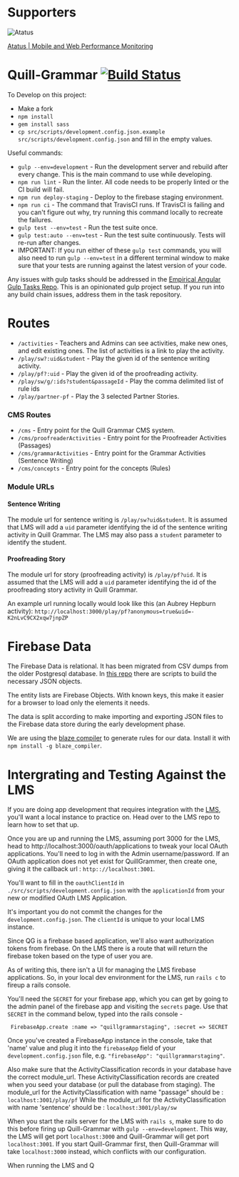 # Supporters
![Atatus](http://dmc1acwvwny3.cloudfront.net/images/badge_dark.png)

[Atatus | Mobile and Web Performance Monitoring](https://www.atatus.com/?utm_source=badge)



Quill-Grammar [![Build Status](https://travis-ci.org/empirical-org/Quill-Grammar.svg?branch=master)](https://travis-ci.org/empirical-org/Quill-Grammar)
=============

To Develop on this project:

* Make a fork
* `npm install`
* `gem install sass`
* `cp src/scripts/development.config.json.example src/scripts/development.config.json` and fill in the empty values.

Useful commands:

* `gulp --env=development` - Run the development server and rebuild after every change. This is the main command to use while developing.
* `npm run lint` - Run the linter. All code needs to be properly linted or the CI build will fail.
* `npm run deploy-staging` - Deploy to the firebase staging environment.
* `npm run ci` - The command that TravisCI runs. If TravisCI is failing and you can't figure out why, try running this command locally to recreate the failures.
* `gulp test --env=test` - Run the test suite once.
* `gulp test:auto --env=test` - Run the test suite continuously. Tests will re-run after changes.
* IMPORTANT: If you run either of these `gulp test` commands, you will also need to run `gulp --env=test` in a different terminal window to make sure that your tests are running against the latest version of your code.

Any issues with gulp tasks should be addressed in the [Empirical Angular Gulp Tasks Repo](https://github.com/empirical-org/empirical-angular-gulp-tasks).
This is an opinionated gulp project setup. If you run into any build chain issues,
address them in the task repository.

Routes
======

* `/activities` - Teachers and Admins can see activities, make new ones, and edit existing ones. The list of activities is a link to play the activity.
* `/play/sw?:uid&student` - Play the given id of the sentence writing activity.
* `/play/pf?:uid` - Play the given id of the proofreading activity.
* `/play/sw/g/:ids?student&passageId` - Play the comma delimited list of rule ids
* `/play/partner-pf` - Play the 3 selected Partner Stories.

### CMS Routes

* `/cms` - Entry point for the Quill Grammar CMS system.
* `/cms/proofreaderActivities` - Entry point for the Proofreader Activities (Passages)
* `/cms/grammarActivities` - Entry point for the Grammar Activities (Sentence Writing)
* `/cms/concepts` - Entry point for the concepts (Rules)

### Module URLs

#### Sentence Writing

The module url for sentence writing is `/play/sw?uid&student`. It is assumed that LMS will add
a `uid` parameter identifying the id of the sentence writing activity in Quill Grammar.
The LMS may also pass a `student` parameter to identify the student.

#### Proofreading Story

The module url for story (proofreading activity) is `/play/pf?uid`. It is assumed that
the LMS will add a `uid` parameter identifying the id of the proofreading story activity
in Quill Grammar.

An example url running locally would look like this (an Aubrey Hepburn activity): `http://localhost:3000/play/pf?anonymous=true&uid=-K2nLvC9CX2xqw7jnpZP`

Firebase Data
=============

The Firebase Data is relational. It has been migrated from CSV dumps from the older
Postgresql database. In [this repo](https://github.com/empirical-org/grammar-csv-import)
there are scripts to build the necessary JSON objects.

The entity lists are Firebase Objects. With known keys, this make it easier for a
browser to load only the elements it needs.

The data is split according to make importing and exporting JSON files to the Firebase
data store during the early development phase.

We are using the [blaze compiler](https://github.com/firebase/blaze_compiler) to generate
rules for our data. Install it with `npm install -g blaze_compiler`.

Intergrating and Testing Against the LMS
========================================

If you are doing app development that requires integration with
the [LMS](https://github.com/empirical-org/Empirical-Core), you'll
want a local instance to practice on. Head over to the LMS repo
to learn how to set that up.

Once you are up and running the LMS, assuming port 3000 for the LMS,
head to http://localhost:3000/oauth/applications to tweak your local
OAuth applications. You'll need to log in with the Admin username/password.
If an OAuth application does not yet exist for QuillGrammer, then create one, giving it the callback url :
`http:://localhost:3001`.

You'll want to fill in the `oauthClientId` in `./src/scripts/development.config.json`
with the `applicationId` from your new or modified OAuth LMS Application.

It's important you do not commit the changes for the `development.config.json`.
The `clientId` is unique to your local LMS instance.

Since QG is a firebase based application, we'll also want authorization tokens
from firebase. On the LMS there is a route that will return the firebase token
based on the type of user you are.

As of writing this, there isn't a UI for managing the LMS firebase applications.
So, in your local dev environment for the LMS, run `rails c` to fireup a rails
console.

You'll need the `SECRET` for your firebase app, which you can get by going to the admin panel of the firebase app and visiting the `secrets` page.
Use that `SECRET` in the command below, typed into the rails console -

```
 FirebaseApp.create :name => "quillgrammarstaging", :secret => SECRET
```

Once you've created a FirebaseApp instance in the console, take that 'name' value and plug it into the `firebaseApp` field of your `development.config.json` file, e.g. `"firebaseApp": "quillgrammarstaging"`.

Also make sure that the ActivityClassification records in your database have the correct module_url.
These ActivityClassification records are created when you seed your database (or pull the database from staging).
The module_url for the ActivityClassification with name "passage" should be :
`localhost:3001/play/pf`
While the module_url for the ActivityClassification with name 'sentence' should be :
`localhost:3001/play/sw`

When you start the rails server for the LMS with `rails s`, make sure to do this before firing up Quill-Grammar with `gulp --env=development`. This way, the LMS will get port `localhost:3000` and Quill-Grammar will get port `localhost:3001`. If you start Quill-Grammar first, then Quill-Grammar will take `localhost:3000` instead, which conflicts with our configuration.

When running the LMS and Q
